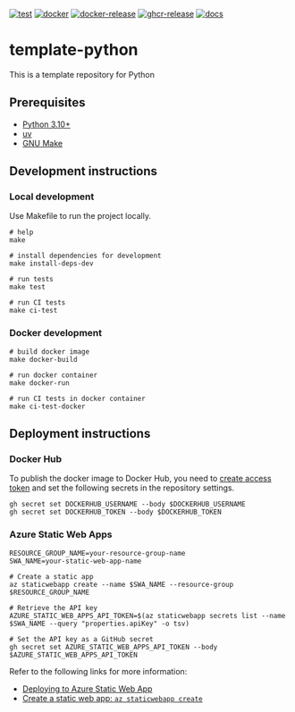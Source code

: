 [![test](https://github.com/ks6088ts-labs/template-ml/actions/workflows/test.yaml/badge.svg?branch=main)](https://github.com/ks6088ts-labs/template-ml/actions/workflows/test.yaml?query=branch%3Amain)
[![docker](https://github.com/ks6088ts-labs/template-ml/actions/workflows/docker.yaml/badge.svg?branch=main)](https://github.com/ks6088ts-labs/template-ml/actions/workflows/docker.yaml?query=branch%3Amain)
[![docker-release](https://github.com/ks6088ts-labs/template-ml/actions/workflows/docker-release.yaml/badge.svg)](https://github.com/ks6088ts-labs/template-ml/actions/workflows/docker-release.yaml)
[![ghcr-release](https://github.com/ks6088ts-labs/template-ml/actions/workflows/ghcr-release.yaml/badge.svg)](https://github.com/ks6088ts-labs/template-ml/actions/workflows/ghcr-release.yaml)
[![docs](https://github.com/ks6088ts-labs/template-ml/actions/workflows/github-pages.yaml/badge.svg)](https://github.com/ks6088ts-labs/template-ml/actions/workflows/github-pages.yaml)

# template-python

This is a template repository for Python

## Prerequisites

- [Python 3.10+](https://www.python.org/downloads/)
- [uv](https://docs.astral.sh/uv/getting-started/installation/)
- [GNU Make](https://www.gnu.org/software/make/)

## Development instructions

### Local development

Use Makefile to run the project locally.

```shell
# help
make

# install dependencies for development
make install-deps-dev

# run tests
make test

# run CI tests
make ci-test
```

### Docker development

```shell
# build docker image
make docker-build

# run docker container
make docker-run

# run CI tests in docker container
make ci-test-docker
```

## Deployment instructions

### Docker Hub

To publish the docker image to Docker Hub, you need to [create access token](https://app.docker.com/settings/personal-access-tokens/create) and set the following secrets in the repository settings.

```shell
gh secret set DOCKERHUB_USERNAME --body $DOCKERHUB_USERNAME
gh secret set DOCKERHUB_TOKEN --body $DOCKERHUB_TOKEN
```

### Azure Static Web Apps

```shell
RESOURCE_GROUP_NAME=your-resource-group-name
SWA_NAME=your-static-web-app-name

# Create a static app
az staticwebapp create --name $SWA_NAME --resource-group $RESOURCE_GROUP_NAME

# Retrieve the API key
AZURE_STATIC_WEB_APPS_API_TOKEN=$(az staticwebapp secrets list --name $SWA_NAME --query "properties.apiKey" -o tsv)

# Set the API key as a GitHub secret
gh secret set AZURE_STATIC_WEB_APPS_API_TOKEN --body $AZURE_STATIC_WEB_APPS_API_TOKEN
```

Refer to the following links for more information:

- [Deploying to Azure Static Web App](https://docs.github.com/en/actions/use-cases-and-examples/deploying/deploying-to-azure-static-web-app)
- [Create a static web app: `az staticwebapp create`](https://learn.microsoft.com/en-us/cli/azure/staticwebapp?view=azure-cli-latest#az-staticwebapp-create)
